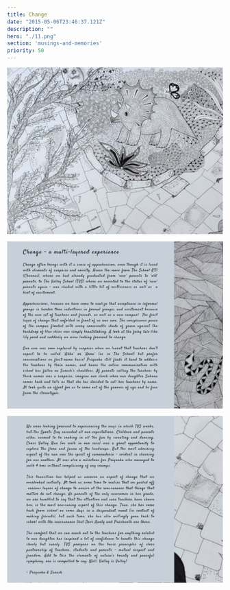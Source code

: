 ```yaml
---
title: Change
date: "2015-05-06T23:46:37.121Z"
description: ""
hero: "./11.png"
section: 'musings-and-memories'
priority: 50
---
```


![13](./13.png)

![14](./14.png)

![15](./15.png)